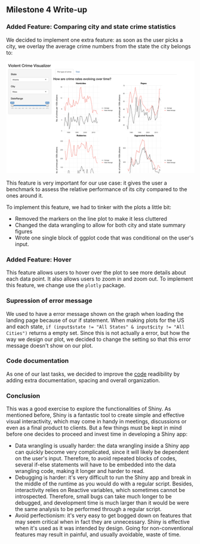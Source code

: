 
Milestone 4 Write-up
--------------------

### Added Feature: Comparing city and state crime statistics

We decided to implement one extra feature: as soon as the user picks a city, we overlay the average crime numbers from the state the city belongs to:

![**Figure 1: Filters.**](../img/img8.png)

This feature is very important for our use case: it gives the user a benchmark to assess the relative performance of its city compared to the ones around it.

To implement this feature, we had to tinker with the plots a little bit:

-   Removed the markers on the line plot to make it less cluttered
-   Changed the data wrangling to allow for both city and state summary figures
-   Wrote one single block of ggplot code that was conditional on the user's input.

### Added Feature: Hover

This feature allows users to hover over the plot to see more details about each data point. It also allows users to zoom in and zoom out. To implement this feature, we change use the `plotly` package.

### Supression of error message

We used to have a error message shown on the graph when loading the landing page because of our if statement. When making plots for the US and each state, `if (input$state != "All States" & input$city != "All Cities")` returns a empty set. Since this is not actually a error, but how the way we design our plot, we decided to change the setting so that this error message doesn't show on our plot.

### Code documentation

As one of our last tasks, we decided to improve the [code](../crime_visualizer/app.R) readibility by adding extra documentation, spacing and overall organization.

### Conclusion

This was a good exercise to explore the functionalities of Shiny. As mentioned before, Shiny is a fantastic tool to create simple and effective visual interactivity, which may come in handy in meetings, discussions or even as a final product to clients. But a few things must be kept in mind before one decides to proceed and invest time in developing a Shiny app:

-   Data wrangling is usually harder: the data wrangling inside a Shiny app can quickly become very complicated, since it will likely be dependent on the user's input. Therefore, to avoid repeated blocks of codes, several if-else statements will have to be embedded into the data wrangling code, making it longer and harder to read.
-   Debugging is harder: it's very difficult to run the Shiny app and break in the middle of the runtime as you would do with a regular script. Besides, interactivity relies on Reactive variables, which sometimes cannot be introspected. Therefore, small bugs can take much longer to be debugged, and development time is much larger than it would be were the same analysis to be performed through a regular script.
-   Avoid perfectionism: it's very easy to get bogged down on features that may seem critical when in fact they are unnecessary. Shiny is effective when it's used as it was intended by design. Going for non-conventional features may result in painful, and usually avoidable, waste of time.
